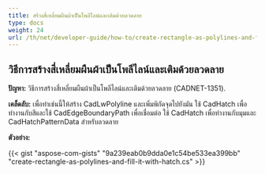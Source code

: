 ```yaml
---
title: สร้างสี่เหลี่ยมผืนผ้าเป็นโพลีไลน์และเติมด้วยลวดลาย
type: docs
weight: 24
url: /th/net/developer-guide/how-to/create-rectangle-as-polylines-and-fill-it-with-hatch/
---
```


## **วิธีการสร้างสี่เหลี่ยมผืนผ้าเป็นโพลีไลน์และเติมด้วยลวดลาย**

**ปัญหา:** วิธีการสร้างสี่เหลี่ยมผืนผ้าเป็นโพลีไลน์และเติมด้วยลวดลาย (CADNET-1351).

**เคล็ดลับ:** เพื่อทำเช่นนี้ให้สร้าง CadLwPolyline และเพิ่มพิกัดจุดไปยังมัน ใช้ CadHatch เพื่อทำงานกับสีและใช้ CadEdgeBoundaryPath เพื่อเชื่อมต่อ ใช้ CadHatch เพื่อทำงานกับมุมและ CadHatchPatternData สำหรับลวดลาย

**ตัวอย่าง:**

{{< gist "aspose-com-gists" "9a239eab0b9dda0e1c54be533ea399bb" "create-rectangle-as-polylines-and-fill-it-with-hatch.cs" >}}
